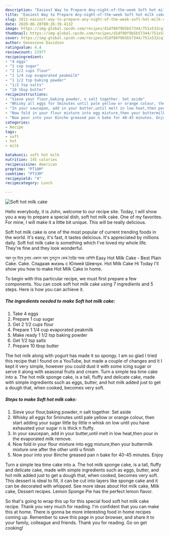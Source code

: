 ```yaml
---
description: "Easiest Way to Prepare Any-night-of-the-week Soft hot milk cake"
title: "Easiest Way to Prepare Any-night-of-the-week Soft hot milk cake"
slug: 1811-easiest-way-to-prepare-any-night-of-the-week-soft-hot-milk-cake
date: 2020-06-28T00:26:39.413Z
image: https://img-global.cpcdn.com/recipes/d1df80f9b5b57344/751x532cq70/soft-hot-milk-cake-recipe-main-photo.jpg
thumbnail: https://img-global.cpcdn.com/recipes/d1df80f9b5b57344/751x532cq70/soft-hot-milk-cake-recipe-main-photo.jpg
cover: https://img-global.cpcdn.com/recipes/d1df80f9b5b57344/751x532cq70/soft-hot-milk-cake-recipe-main-photo.jpg
author: Genevieve Davidson
ratingvalue: 4.4
reviewcount: 21977
recipeingredient:
- "4 eggs"
- "1 cup sugar"
- "2 1/2 cups flour"
- "1 1/4 cup evaporated peakmilk"
- "1 1/2 tsp baking powder"
- "1/2 tsp salts"
- "10 tbsp butter"
recipeinstructions:
- "Sieve your flour,baking powder, n salt together. Set aside"
- "Whisky all eggs for 5minutes until pale yellow or orange colour, then start adding your sugar little by little n whisk on low until you have exhausted your sugar n is thick n fluffy."
- "In your saucepan, add in your butter,until melt in low heat,then pour in the evaporated milk remove."
- "Now fold in your flour mixture into egg mixture,then your buttermilk mixture one after the other until u finish"
- "Now pour into your 8inche greased pan n bake for 40-45 minutes. Enjoy"
categories:
- Recipe
tags:
- soft
- hot
- milk

katakunci: soft hot milk 
nutrition: 145 calories
recipecuisine: American
preptime: "PT18M"
cooktime: "PT33M"
recipeyield: "4"
recipecategory: Lunch

---
```



![Soft hot milk cake](https://img-global.cpcdn.com/recipes/d1df80f9b5b57344/751x532cq70/soft-hot-milk-cake-recipe-main-photo.jpg)

Hello everybody, it is John, welcome to our recipe site. Today, I will show you a way to prepare a special dish, soft hot milk cake. One of my favorites. For mine, I will make it a little bit unique. This will be really delicious.

Soft hot milk cake is one of the most popular of current trending foods in the world. It's easy, it's fast, it tastes delicious. It's appreciated by millions daily. Soft hot milk cake is something which I've loved my whole life. They're fine and they look wonderful.

গরম দুধ দিয়ে চুলায় একদম নরম তুলতুলে কেক তৈরির সহজ রেসিপি Easy Hot Milk Cake - Best Plain Cake. Cake. Сладкая жизнь с Юлией Шевчук. Hot Milk Cake Hi Today I&#39;ll show you how to make Hot Milk Cake in home.


To begin with this particular recipe, we must first prepare a few components. You can cook soft hot milk cake using 7 ingredients and 5 steps. Here is how you can achieve it.

<!--inarticleads1-->

##### The ingredients needed to make Soft hot milk cake:

1. Take 4 eggs
1. Prepare 1 cup sugar
1. Get 2 1/2 cups flour
1. Prepare 1 1/4 cup evaporated peakmilk
1. Make ready 1 1/2 tsp baking powder
1. Get 1/2 tsp salts
1. Prepare 10 tbsp butter


The hot milk along with yogurt has made it so spongy. I am so glad I tried this recipe that I found on a YouTube, but made a couple of changes and it I kept it very simple, however you could dust it with some icing sugar or serve it along with seasonal fruits and cream. Turn a simple tea time cake into a. The hot milk sponge cake, is a tall, fluffy and delicate cake, made with simple ingredients such as eggs, butter, and hot milk added just to get a dough that, when cooked, becomes very soft. 

<!--inarticleads2-->

##### Steps to make Soft hot milk cake:

1. Sieve your flour,baking powder, n salt together. Set aside
1. Whisky all eggs for 5minutes until pale yellow or orange colour, then start adding your sugar little by little n whisk on low until you have exhausted your sugar n is thick n fluffy.
1. In your saucepan, add in your butter,until melt in low heat,then pour in the evaporated milk remove.
1. Now fold in your flour mixture into egg mixture,then your buttermilk mixture one after the other until u finish
1. Now pour into your 8inche greased pan n bake for 40-45 minutes. Enjoy


Turn a simple tea time cake into a. The hot milk sponge cake, is a tall, fluffy and delicate cake, made with simple ingredients such as eggs, butter, and hot milk added just to get a dough that, when cooked, becomes very soft. This dessert is ideal to fill, it can be cut into layers like sponge cake and it can be decorated with whipped. See more ideas about Hot milk cake, Milk cake, Dessert recipes. Lemon Sponge Pie has the perfect lemon flavor. 

So that's going to wrap this up for this special food soft hot milk cake recipe. Thank you very much for reading. I'm confident that you can make this at home. There is gonna be more interesting food in home recipes coming up. Remember to save this page in your browser, and share it to your family, colleague and friends. Thank you for reading. Go on get cooking!
